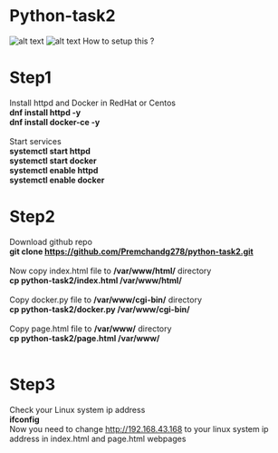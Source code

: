 # Python-task2
![alt text](https://raw.githubusercontent.com/Premchandg278/python-task2/master/image.png)
![alt text](https://raw.githubusercontent.com/Premchandg278/python-task2/master/image.png)
How to setup this ?
# Step1
Install httpd and Docker in RedHat or Centos<br />
<b>dnf install httpd -y <br />
dnf install docker-ce -y<br /></b><br />
Start services<br />
<b>systemctl start httpd <br />
systemctl start docker<br />
systemctl enable httpd<br />
systemctl enable docker<br /></b>

# Step2
Download github repo <br />
<b>git clone https://github.com/Premchandg278/python-task2.git</b><br /><br />
Now copy index.html file to <b>/var/www/html/</b> directory<br />
<b>cp python-task2/index.html  /var/www/html/ <br /> <br /></b>
Copy docker.py file to <b>/var/www/cgi-bin/</b> directory<br />
<b>cp python-task2/docker.py  /var/www/cgi-bin/<br /><br /></b>
Copy page.html file to <b>/var/www/</b> directory<br /> 
<b>cp python-task2/page.html  /var/www/<br /><br /></b>

# Step3 
Check your Linux system ip address<br />
<b>ifconfig<br /></b>
Now you need to change http://192.168.43.168 to your linux system ip address in index.html and page.html webpages
